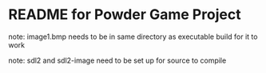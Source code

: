 # README for Powder Game Project

note: image1.bmp needs to be in same directory as executable build for it to work

note: sdl2 and sdl2-image need to be set up for source to compile
